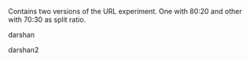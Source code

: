 Contains two versions of the URL experiment. One with 80:20 and other with 70:30 as split ratio.

darshan

darshan2
